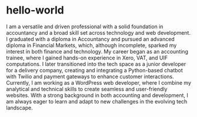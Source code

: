 # hello-world
I am a versatile and driven professional with a solid foundation in accountancy and a broad skill set across technology and web development. I graduated with a diploma in Accountancy and pursued an advanced diploma in Financial Markets, which, although incomplete, sparked my interest in both finance and technology. My career began as an accounting trainee, where I gained hands-on experience in Xero, VAT, and UIF computations. I later transitioned into the tech space as a junior developer for a delivery company, creating and integrating a Python-based chatbot with Twilio and payment gateways to enhance customer interactions. Currently, I am working as a WordPress web developer, where I combine my analytical and technical skills to create seamless and user-friendly websites. With a strong background in both accounting and development, I am always eager to learn and adapt to new challenges in the evolving tech landscape.
